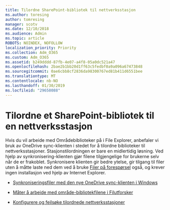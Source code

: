 ```yaml
---
title: Tilordne SharePoint-bibliotek til nettverksstasjon
ms.author: toresing
author: tomresing
manager: scotv
ms.date: 12/10/2018
ms.audience: Admin
ms.topic: article
ROBOTS: NOINDEX, NOFOLLOW
localization_priority: Priority
ms.collection: Adm_O365
ms.custom: Adm_O365
ms.assetid: b249dddd-87fb-4e07-a4f8-05a0dc521a47
ms.openlocfilehash: 2bae2b1bb20d1ff63c5fedbf0a9a096a67473848
ms.sourcegitcommit: 0ae6cbb8cf2836da98300767ed81b411d6551bee
ms.translationtype: MT
ms.contentlocale: nb-NO
ms.lasthandoff: 01/30/2019
ms.locfileid: "29658088"
---
```

# <a name="map-a-sharepoint-library-to-a-network-drive"></a>Tilordne et SharePoint-bibliotek til en nettverksstasjon

Hvis du vil arbeide med Områdebiblioteker på i File Explorer, anbefaler vi bruk av OneDrive sync-klienten i stedet for å tilordne biblioteker til nettverksstasjoner. Stasjonstilordningen er bare en midlertidig løsning. Ved hjelp av synkronisering-klienten gjør filene tilgjengelige for brukerne selv når de er frakoblet. Synkronisere klienten gir bedre ytelse, gir tilgang til filer uten å måtte laste ned dem ved å bruke [Filer på forespørsel](https://support.office.com/article/Learn-about-OneDrive-Files-On-Demand-0E6860D3-D9F3-4971-B321-7092438FB38E) også, og krever ingen installasjon ved hjelp av Internet Explorer. 
  
- [Synkroniseringsfiler med den nye OneDrive sync-klienten i Windows](https://go.microsoft.com/fwlink/?linkid=866427)
    
- [Måter å arbeide med område-bibliotekfilene i Filutforsker](https://go.microsoft.com/fwlink/?linkid=866291)
    
- [Konfigurere og feilsøke tilordnede nettverksstasjoner](https://support.microsoft.com/kb/2616712)
    

